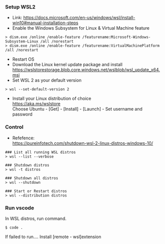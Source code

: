 ### Setup WSL2
- Link: https://docs.microsoft.com/en-us/windows/wsl/install-win10#manual-installation-steps
- Enable the Windows Subsystem for Linux & Virtual Machine feature

~~~
> dism.exe /online /enable-feature /featurename:Microsoft-Windows-Subsystem-Linux /all /norestart
> dism.exe /online /enable-feature /featurename:VirtualMachinePlatform /all /norestart
~~~

- Restart OS
- Download the Linux kernel update package and install<br>
https://wslstorestorage.blob.core.windows.net/wslblob/wsl_update_x64.msi
- Set WSL 2 as your default version

~~~
> wsl --set-default-version 2
~~~

- Install your Linux distribution of choice<br>
https://aka.ms/wslstore<br>
Choose Ubuntu - [Get] - [Install] - [Launch] - Set username and password

### Control
- Refefence:<br>
https://pureinfotech.com/shutdown-wsl-2-linux-distros-windows-10/

~~~
### List all running WSL distros
> wsl --list --verbose

### Shutdown distros
> wsl -t distros

### Shutdown all distros
> wsl --shutdown

### Start or Restart distros
> wsl --distribution distros
~~~

### Run vscode
In WSL distros, run command.

~~~
$ code .
~~~

If failed to run....
Install [remote - wsl]extension
